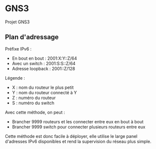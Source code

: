 # GNS3
Projet GNS3

## Plan d'adressage
Préfixe IPv6 :
 - En bout en bout : 2001:X:Y::Z/64
 - Avec un switch : 2001:S:S::Z/64
 - Adresse loopback : 2001::Z/128

Légende :
- X : nom du routeur le plus petit
- Y : nom du routeur connecté à Y
- Z : numéro du routeur
- S : numéro du switch

Avec cette méthode, on peut :
- Brancher 9999 routeurs et les connecter entre eux en bout à bout
- Brancher 9999 switch pour connecter plusieurs routeurs entre eux

Cette méthode est donc facile à déployer, elle utilise le large panel d'adresses IPv6 disponibles et rend la supervision du réseau plus simple.